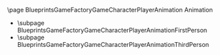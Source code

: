 \page BlueprintsGameFactoryGameCharacterPlayerAnimation Animation
- \subpage BlueprintsGameFactoryGameCharacterPlayerAnimationFirstPerson
- \subpage BlueprintsGameFactoryGameCharacterPlayerAnimationThirdPerson
